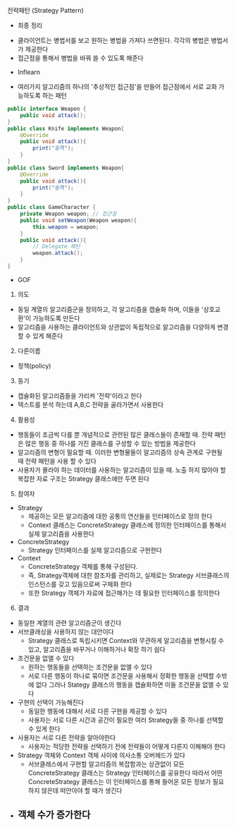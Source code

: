 전략패턴 (Strategy Pattern)
* 최종 정리
- 클라이언트는 병법서를 보고 원하는 병법을 가져다 쓰면된다. 각각의 병법은 병법서가 제공한다
- 접근점을 통해서 병법을 바꿔 쓸 수 있도록 해준다


* Inflearn
- 여러가지 알고리즘의 하나의 '추상적인 접근점'을 만들어 접근점에서 서로 교화 가능하도록 하는 패턴
```java
public interface Weapon {
    public void attack();
}
public class Knife implements Weapon{
    @Override
    public void attack(){
        print("공격");
    }
}
public class Sword implements Weapon{
    @Override
    public void attack(){
        print("공격");
    }
}
public class GameCharacter {
    private Weapon weapon; // 접근점
    public void setWeapon(Weapon weapon){
        this.weapon = weapon;
    }
    public void attack(){
        // Delegate 패턴
        weapon.attack();
    }
}
```

* GOF
1. 의도
- 동일 계열의 알고리즘군을 정의하고, 각 알고리즘을 캡슐화 하며, 이들을 '상호교환'이 가능하도록 만든다
- 알고리즘을 사용하는 클라이언트와 상관없이 독립적으로 알고리즘을 다양하게 변경할 수 있게 해준다

2. 다른이름
- 정책(policy)

3. 동기
- 캡슐화된 알고리즘들을 가리켜 '전략'이라고 한다
- 텍스트를 분석 하는데 A,B,C 전략을 골라가면서 사용한다

4. 활용성
- 행동들이 조금씩 다를 뿐 개념적으로 관련된 많은 클래스들이 존재할 때.
  전략 패턴은 많은 행동 중 하나를 가진 클래스를 구성할 수 있는 방법을 제공한다
- 알고리즘의 변형이 필요할 때. 이러한 변형물들이 알고리즘의 상속 관계로 구현될 때 전략 패턴을 사용 할 수 있다
- 사용자가 몰라야 하는 데이터를 사용하는 알고리즘이 있을 때. 노출 하지 많아야 할 복잡한 자료 구조는 Strategy 클래스에만 두면 된다

5. 참여자
- Strategy
    - 제공하는 모든 알고리즘에 대한 공통의 연산들을 인터페이스로 정의 한다
    - Context 클래스는 ConcreteStrategy 클래스에 정의한 인터페이스를 통해서 실제 알고리즘을 사용한다
- ConcreteStrategy
    - Strategy 인터페이스를 실제 알고리즘으로 구현한다
- Context
    - ConcreteStrategy 객체를 통해 구성된다.
    - 즉, Strategy객체에 대한 참조자를 관리하고, 실제로는 Strategy 서브클래스의 인스턴스를 갖고 있음으로써 구체화 한다
    - 또한 Strategy 객체가 자료에 접근해가는 데 필요한 인터페이스를 정의한다

6. 결과
- 동일한 계열의 관련 알고리즘군이 생긴다
- 서브클래싱을 사용하지 않는 대안이다
    - Strategy 클래스로 독립시키면 Context와 무관하게 알고리즘을 변형시킬 수 있고, 알고리즘을 바꾸거나 이해하거나 확장 하기 쉽다
- 조건문을 없앨 수 있다
    - 원하는 행동들을 선택하는 조건문을 없앨 수 있다
    - 서로 다른 행동이 하나로 묶이면 조건문을 사용해서 정확한 행동을 선택할 수밖에 없다
      그러나 Stategy 클래스의 행동을 캡슐화하면 이들 조건문을 없앨 수 있다
- 구현의 선택이 가능해진다
    - 동일한 행동에 대해서 서로 다른 구현을 제공할 수 있다
    - 사용자는 서로 다른 시간과 공간이 필요한 여러 Strategy들 중 하나를 선택할 수 있게 한다
- 사용자는 서로 다른 전략을 알아야한다
    - 사용자는 적당한 전략을 선택하기 전에 전략들이 어떻게 다른지 이해해야 한다
- Strategy 객체와 Context 객체 사이에 의사소통 오버헤드가 있다
    - 서브클래스에서 구현할 알고리즘의 복잡함과는 상관없이 모든 ConcreteStrategy 클래스는 Strategy 인터페이스를 공유한다
      따라서 어떤 ConcreteStrategy 클래스는 이 인터페이스를 통해 들어온 모든 정보가 필요하지 않은데 떠안아야 할 때가 생긴다
- 객체 수가 증가한다
    - 